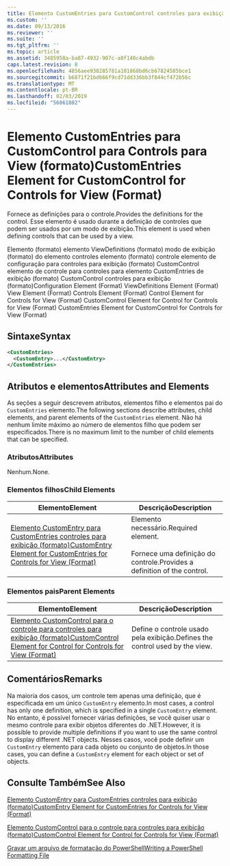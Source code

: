 ```yaml
---
title: Elemento CustomEntries para CustomControl controles para exibição (formato) | Microsoft Docs
ms.custom: ''
ms.date: 09/13/2016
ms.reviewer: ''
ms.suite: ''
ms.tgt_pltfrm: ''
ms.topic: article
ms.assetid: 3485958a-ba87-4932-907c-a8f140c4abdb
caps.latest.revision: 8
ms.openlocfilehash: 4856aee930285781a101868bd6cb67824585bce1
ms.sourcegitcommit: b6871f21bd666f9cd71dd336bb3f844cf472b56c
ms.translationtype: MT
ms.contentlocale: pt-BR
ms.lasthandoff: 02/03/2019
ms.locfileid: "56861802"
---
```

# <a name="customentries-element-for-customcontrol-for-controls-for-view-format"></a><span data-ttu-id="1946e-102">Elemento CustomEntries para CustomControl para Controls para View (formato)</span><span class="sxs-lookup"><span data-stu-id="1946e-102">CustomEntries Element for CustomControl for Controls for View (Format)</span></span>

<span data-ttu-id="1946e-103">Fornece as definições para o controle.</span><span class="sxs-lookup"><span data-stu-id="1946e-103">Provides the definitions for the control.</span></span> <span data-ttu-id="1946e-104">Esse elemento é usado durante a definição de controles que podem ser usados por um modo de exibição.</span><span class="sxs-lookup"><span data-stu-id="1946e-104">This element is used when defining controls that can be used by a view.</span></span>

<span data-ttu-id="1946e-105">Elemento (formato) elemento ViewDefinitions (formato) modo de exibição (formato) do elemento controles elemento (formato) controle elemento de configuração para controles para exibição (formato) CustomControl elemento de controle para controles para elemento CustomEntries de exibição (formato) CustomControl controles para exibição (formato)</span><span class="sxs-lookup"><span data-stu-id="1946e-105">Configuration Element (Format) ViewDefinitions Element (Format) View Element (Format) Controls Element (Format) Control Element for Controls for View (Format) CustomControl Element for Control for Controls for View (Format) CustomEntries Element for CustomControl for Controls for View (Format)</span></span>

## <a name="syntax"></a><span data-ttu-id="1946e-106">Sintaxe</span><span class="sxs-lookup"><span data-stu-id="1946e-106">Syntax</span></span>

```xml
<CustomEntries>
  <CustomEntry>...</CustomEntry>
</CustomEntries>
```

## <a name="attributes-and-elements"></a><span data-ttu-id="1946e-107">Atributos e elementos</span><span class="sxs-lookup"><span data-stu-id="1946e-107">Attributes and Elements</span></span>

<span data-ttu-id="1946e-108">As seções a seguir descrevem atributos, elementos filho e elementos pai do `CustomEntries` elemento.</span><span class="sxs-lookup"><span data-stu-id="1946e-108">The following sections describe attributes, child elements, and parent elements of the `CustomEntries` element.</span></span> <span data-ttu-id="1946e-109">Não há nenhum limite máximo ao número de elementos filho que podem ser especificados.</span><span class="sxs-lookup"><span data-stu-id="1946e-109">There is no maximum limit to the number of child elements that can be specified.</span></span>

### <a name="attributes"></a><span data-ttu-id="1946e-110">Atributos</span><span class="sxs-lookup"><span data-stu-id="1946e-110">Attributes</span></span>

<span data-ttu-id="1946e-111">Nenhum.</span><span class="sxs-lookup"><span data-stu-id="1946e-111">None.</span></span>

### <a name="child-elements"></a><span data-ttu-id="1946e-112">Elementos filhos</span><span class="sxs-lookup"><span data-stu-id="1946e-112">Child Elements</span></span>

|<span data-ttu-id="1946e-113">Elemento</span><span class="sxs-lookup"><span data-stu-id="1946e-113">Element</span></span>|<span data-ttu-id="1946e-114">Descrição</span><span class="sxs-lookup"><span data-stu-id="1946e-114">Description</span></span>|
|-------------|-----------------|
|[<span data-ttu-id="1946e-115">Elemento CustomEntry para CustomEntries controles para exibição (formato)</span><span class="sxs-lookup"><span data-stu-id="1946e-115">CustomEntry Element for CustomEntries for Controls for View (Format)</span></span>](./customentry-element-for-customentries-for-controls-for-view-format.md)|<span data-ttu-id="1946e-116">Elemento necessário.</span><span class="sxs-lookup"><span data-stu-id="1946e-116">Required element.</span></span><br /><br /> <span data-ttu-id="1946e-117">Fornece uma definição do controle.</span><span class="sxs-lookup"><span data-stu-id="1946e-117">Provides a definition of the control.</span></span>|

### <a name="parent-elements"></a><span data-ttu-id="1946e-118">Elementos pais</span><span class="sxs-lookup"><span data-stu-id="1946e-118">Parent Elements</span></span>

|<span data-ttu-id="1946e-119">Elemento</span><span class="sxs-lookup"><span data-stu-id="1946e-119">Element</span></span>|<span data-ttu-id="1946e-120">Descrição</span><span class="sxs-lookup"><span data-stu-id="1946e-120">Description</span></span>|
|-------------|-----------------|
|[<span data-ttu-id="1946e-121">Elemento CustomControl para o controle para controles para exibição (formato)</span><span class="sxs-lookup"><span data-stu-id="1946e-121">CustomControl Element for Control for Controls for View (Format)</span></span>](./customcontrol-element-for-control-for-controls-for-view-format.md)|<span data-ttu-id="1946e-122">Define o controle usado pela exibição.</span><span class="sxs-lookup"><span data-stu-id="1946e-122">Defines the control used by the view.</span></span>|

## <a name="remarks"></a><span data-ttu-id="1946e-123">Comentários</span><span class="sxs-lookup"><span data-stu-id="1946e-123">Remarks</span></span>

<span data-ttu-id="1946e-124">Na maioria dos casos, um controle tem apenas uma definição, que é especificada em um único `CustomEntry` elemento.</span><span class="sxs-lookup"><span data-stu-id="1946e-124">In most cases, a control has only one definition, which is specified in a single `CustomEntry` element.</span></span> <span data-ttu-id="1946e-125">No entanto, é possível fornecer várias definições, se você quiser usar o mesmo controle para exibir objetos diferentes do .NET.</span><span class="sxs-lookup"><span data-stu-id="1946e-125">However, it is possible to provide multiple definitions if you want to use the same control to display different .NET objects.</span></span> <span data-ttu-id="1946e-126">Nesses casos, você pode definir um `CustomEntry` elemento para cada objeto ou conjunto de objetos.</span><span class="sxs-lookup"><span data-stu-id="1946e-126">In those cases, you can define a `CustomEntry` element for each object or set of objects.</span></span>

## <a name="see-also"></a><span data-ttu-id="1946e-127">Consulte Também</span><span class="sxs-lookup"><span data-stu-id="1946e-127">See Also</span></span>

[<span data-ttu-id="1946e-128">Elemento CustomEntry para CustomEntries controles para exibição (formato)</span><span class="sxs-lookup"><span data-stu-id="1946e-128">CustomEntry Element for CustomEntries for Controls for View (Format)</span></span>](./customentry-element-for-customentries-for-controls-for-view-format.md)

[<span data-ttu-id="1946e-129">Elemento CustomControl para o controle para controles para exibição (formato)</span><span class="sxs-lookup"><span data-stu-id="1946e-129">CustomControl Element for Control for Controls for View (Format)</span></span>](./customcontrol-element-for-control-for-controls-for-view-format.md)

[<span data-ttu-id="1946e-130">Gravar um arquivo de formatação do PowerShell</span><span class="sxs-lookup"><span data-stu-id="1946e-130">Writing a PowerShell Formatting File</span></span>](./writing-a-powershell-formatting-file.md)
